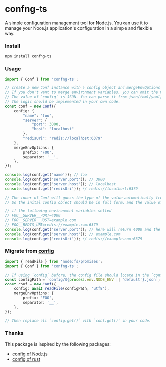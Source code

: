 # confng-ts

A simple configuration management tool for Node.js.
You can use it to manage your Node.js application's configuration in a simple and flexible way.

### Install

```
npm install confng-ts
```

### Usage

```typescript
import { Conf } from 'confng-ts';

// create a new Conf instance with a config object and mergeEnvOptions
// If you don't want to merge environment variables, you can omit the mergeEnvOptions option.
// The value of `config` is JSON. You can parse it from json/toml/yaml/... file, or directly pass an object.
// The logic should be implemented in your own code.
const conf = new Conf({
    config: {
        "name": "foo",
        "server": {
            "port": 3000,
            "host": "localhost"
        },
        "redisUri": "redis://localhost:6379"
    },
    mergeEnvOptions: {
        prefix: 'FOO',
        separator: '__',
    },
});

console.log(conf.get('name')); // foo
console.log(conf.get('server.port')); // 3000
console.log(conf.get('server.host')); // localhost
console.log(conf.get('redisUri')); // redis://localhost:6379

// The inner of Conf will guess the type of the value automatically from the initial config object.
// So the inital config object should be in full form, and the value of each key should be in the correct type.

// if the following environment variables setted 
// FOO__SERVER__PORT=4000 
// FOO__SERVER__HOST=example.com
// FOO__REDIS_URI=redis://example.com:6379
console.log(conf.get('server.port')); // here will return 4000 and the data type is number.
console.log(conf.get('server.host')); // example.com
console.log(conf.get('redisUri')); // redis://example.com:6379
```

### Migrate from [config](https://www.npmjs.com/package/config)

```typescript
import { readFile } from 'node:fs/promises';
import { Conf } from 'confng-ts';

// If using `config` before, the config file should locate in the `config` directory, and the file name should be `default.json` or `development.json` or `production.json` or `test.json` or other names.
const configPath = `config/${process.env.NODE_ENV || 'default'}.json`;
const conf = new Conf({
    config: await readFile(configPath, 'utf8'),
    mergeEnvOptions: {
        prefix: 'FOO',
        separator: '__',
    },
});

// Then replace all `config.get()` with `conf.get()` in your code.
```

### Thanks

This package is inspired by the following packages:

- [config of Node.js](https://www.npmjs.com/package/config)
- [config of rust](https://crates.io/crates/config)